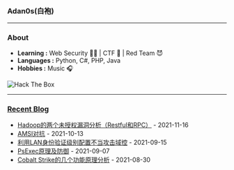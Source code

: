 ### Adan0s(白袍) 

---------------------------------------------------------------------------------------------------------------------------------------------------------------------------------

### About

-  **Learning :** Web Security :man_student: | CTF :checkered_flag: | Red Team :smiling_imp:
-  **Languages :** Python, C#, PHP, Java 
-  **Hobbies :** Music :headphones:
<img src="http://www.hackthebox.eu/badge/image/264981" alt="Hack The Box">

---------------------------------------------------------------------------------------------------------------------------------------------------------------------------------

### [Recent Blog](https://eviladan0s.github.io/)

- [Hadoop的两个未授权漏洞分析（Restful和RPC）](https://eviladan0s.github.io/2021/11/16/hadoop-unauth-rce/) - 2021-11-16
- [AMSI对抗](https://eviladan0s.github.io/2021/10/13/amsi-bypass/) - 2021-10-13
- [利用LAN身份验证级别配置不当攻击域控](https://eviladan0s.github.io/2021/09/15/lan-configuration-error-to-attack-dc/) - 2021-09-15
- [PsExec原理及防御](https://eviladan0s.github.io/2021/09/07/psexec-principle/) - 2021-09-07
- [Cobalt Strike的几个功能原理分析](https://eviladan0s.github.io/2021/08/30/cobalt-strike-some-command-theory/) - 2021-08-30
